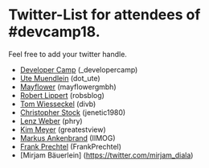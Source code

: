 # Twitter-List for attendees of #devcamp18.

Feel free to add your twitter handle.

* [Developer Camp](https://twitter.com/_developercamp) (_developercamp)
* [Ute Muendlein](https://twitter.com/dot_ute) (dot_ute)
* [Mayflower](https://twitter.com/mayflowergmbh) (mayflowergmbh)
* [Robert Lippert](https://twitter.com/robsblog) (robsblog)
* [Tom Wiesseckel](https://twitter.com/divb) (divb)
* [Christopher Stock](https://twitter.com/jenetic1980) (jenetic1980)
* [Lenz Weber](https://twitter.com/phry) (phry)
* [Kim Meyer](https://twitter.com/greatestview) (greatestview)
* [Markus Ankenbrand](https://twitter.com/IIMOG) (IIMOG)
* [Frank Prechtel](https://twitter.com/FrankPrechtel) (FrankPrechtel)
* [Mirjam Bäuerlein] (https://twitter.com/mirjam_diala)

